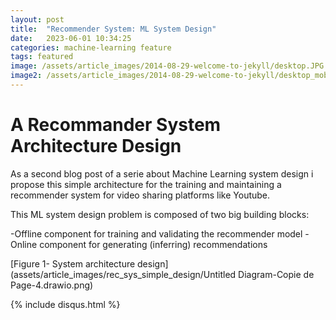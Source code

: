 ```yaml
---
layout: post
title:  "Recommender System: ML System Design"
date:   2023-06-01 10:34:25
categories: machine-learning feature
tags: featured
image: /assets/article_images/2014-08-29-welcome-to-jekyll/desktop.JPG
image2: /assets/article_images/2014-08-29-welcome-to-jekyll/desktop_mobile.jpeg
---
```

# **A Recommander System Architecture Design**

As a second blog post of a serie about Machine Learning system design i propose this simple architecture for the training and maintaining a recommender system for video sharing platforms like Youtube.

This ML system design problem is composed of two big building blocks: 

-Offline component for training and validating the recommender model
-Online component for generating (inferring) recommendations

[Figure 1- System architecture design](assets/article_images/rec_sys_simple_design/Untitled Diagram-Copie de Page-4.drawio.png)


{% include disqus.html %}



